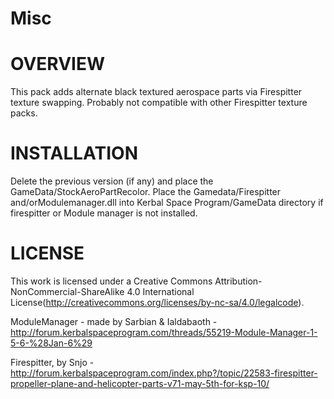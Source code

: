 # Misc
OVERVIEW
===================================================================================================================
This pack adds alternate black textured aerospace parts via Firespitter texture swapping. Probably not compatible with other Firespitter texture packs.


INSTALLATION
===================================================================================================================
Delete the previous version (if any) and place the GameData/StockAeroPartRecolor. Place the Gamedata/Firespitter and/orModulemanager.dll into Kerbal Space Program/GameData directory if firespitter or Module manager is not installed.


LICENSE
===================================================================================================================
This work is licensed under a Creative Commons Attribution-NonCommercial-ShareAlike 4.0 International License(http://creativecommons.org/licenses/by-nc-sa/4.0/legalcode).

ModuleManager - made by Sarbian & Ialdabaoth - http://forum.kerbalspaceprogram.com/threads/55219-Module-Manager-1-5-6-%28Jan-6%29

Firespitter, by Snjo - http://forum.kerbalspaceprogram.com/index.php?/topic/22583-firespitter-propeller-plane-and-helicopter-parts-v71-may-5th-for-ksp-10/



